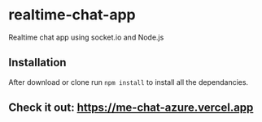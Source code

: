 # realtime-chat-app
Realtime chat app using socket.io and Node.js

## Installation 
After download or clone run `npm install` to install all the dependancies.

## Check it out: https://me-chat-azure.vercel.app



